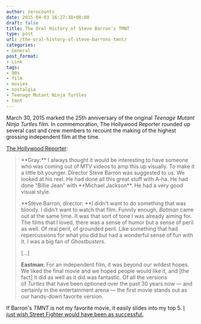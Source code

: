 ```yaml
---
author: zerocounts
date: 2015-04-03 16:27:38+00:00
draft: false
title: The Oral History of Steve Barron's TMNT
type: post
url: /the-oral-history-of-steve-barrons-tmnt/
categories:
- General
post_format:
- Link
tags:
- 90s
- film
- movies
- nostalgia
- Teenage Mutant Ninja Turtles
- tmnt
---
```


March 30, 2015 marked the 25th anniversary of the original _Teenage Mutant Ninja Turtles_ film. In commemoration, The Hollywood Reporter rounded up several cast and crew members to recount the making of the highest grossing independent film at the time.

[The Hollywood Reporter](http://www.hollywoodreporter.com/news/teenage-mutant-ninja-turtles-untold-785653):


<blockquote>**Gray:** I always thought it would be interesting to have someone who was coming out of MTV videos to amp this up visually. To make it a little bit younger. Director Steve Barron was suggested to us. We looked at his reel. He had done all this great stuff with A-ha. He had done "Billie Jean" with **Michael Jackson**. He had a very good visual style.


**Steve Barron, director: **I didn't want to do something that was bloody. I didn't want to watch that film. Funnily enough, _Batman_ came out at the same time. It was that sort of tone I was already aiming for. The films that I loved, there was a sense of humor but a sense of peril as well. Of real peril, of grounded peril. Like something that had repercussions for what you did but had a wonderful sense of fun with it. I was a big fan of _Ghostbusters_.


[…]


**Eastman**: For an independent film, it was beyond our wildest hopes. We liked the final movie and we hoped people would like it, and [the fact] it did as well as it did was fantastic. Of all the versions of _Turtles_ that have been optioned over the past 30 years now — and certainly in the entertainment arena — the first movie stands out as our hands-down favorite version.</blockquote>


If Barron's _TMNT_ is not my favorite movie, it easily slides into my top 5. [I just wish Street Fighter would have been as successful.](http://www.polygon.com/features/2014/3/10/5451014/street-fighter-the-movie-what-went-wrong)
